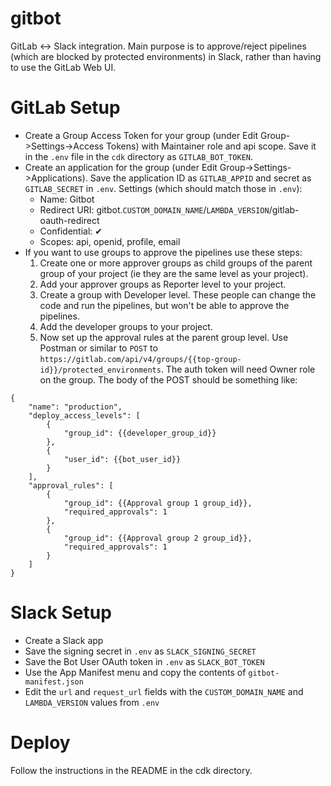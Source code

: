 # gitbot
GitLab <-> Slack integration.  Main purpose is to approve/reject pipelines (which are blocked by protected environments) in Slack, rather than having to use the GitLab Web UI.

# GitLab Setup
* Create a Group Access Token for your group (under Edit Group->Settings->Access Tokens) with Maintainer role and api scope.  Save it in the ``.env`` file in the `cdk` directory as `GITLAB_BOT_TOKEN`.
* Create an application for the group (under Edit Group->Settings->Applications).  Save the application ID as `GITLAB_APPID` and secret as `GITLAB_SECRET` in `.env`.  Settings (which should match those in `.env`):
  * Name: Gitbot
  * Redirect URI: gitbot.`CUSTOM_DOMAIN_NAME`/`LAMBDA_VERSION`/gitlab-oauth-redirect
  * Confidential: ✔
  * Scopes: api, openid, profile, email
* If you want to use groups to approve the pipelines use these steps:
  1. Create one or more approver groups as child groups of the parent group of your project (ie they are the same level as your project).
  2. Add your approver groups as Reporter level to your project.
  3. Create a group with Developer level.  These people can change the code and run the pipelines, but won't be able to approve the pipelines.
  4. Add the developer groups to your project.
  5. Now set up the approval rules at the parent group level.  Use Postman or similar to `POST` to `https://gitlab.com/api/v4/groups/{{top-group-id}}/protected_environments`.  The auth token will need Owner role on the group.  The body of the POST should be something like:
```
{
    "name": "production",
    "deploy_access_levels": [
        {
            "group_id": {{developer_group_id}}
        },
        {
            "user_id": {{bot_user_id}}
        }
    ],
    "approval_rules": [
        {
            "group_id": {{Approval group 1 group_id}},
            "required_approvals": 1
        },
        {
            "group_id": {{Approval group 2 group_id}},
            "required_approvals": 1
        }
    ]
}
```

# Slack Setup
* Create a Slack app
* Save the signing secret in `.env` as `SLACK_SIGNING_SECRET`
* Save the Bot User OAuth token in `.env` as `SLACK_BOT_TOKEN`
* Use the App Manifest menu and copy the contents of `gitbot-manifest.json`
* Edit the `url` and `request_url` fields with the `CUSTOM_DOMAIN_NAME` and `LAMBDA_VERSION` values from `.env`

# Deploy
Follow the instructions in the README in the cdk directory.